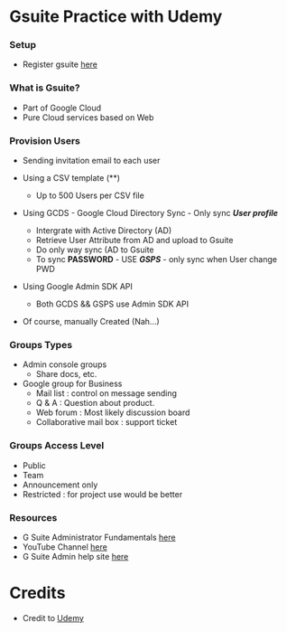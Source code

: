 # Gsuite Practice with Udemy

### Setup 
- Register gsuite [here](https://gsuite.google.com/signup/basic/)

### What is Gsuite?
- Part of Google Cloud
- Pure Cloud services based on Web

### Provision Users
- Sending invitation email to each user
- Using a CSV template (**) 
    - Up to 500 Users per CSV file
- Using GCDS - Google Cloud Directory Sync - Only sync ***User profile*** 
    - Intergrate with Active Directory (AD)
    - Retrieve User Attribute from AD and upload to Gsuite
    - Do only way sync (AD to Gsuite
    - To sync **PASSWORD** - USE ***GSPS*** - only sync when User change PWD
- Using Google Admin SDK API
    - Both GCDS && GSPS use Admin SDK API

- Of course, manually Created (Nah...)

### Groups Types
- Admin console groups
    - Share docs, etc.
- Google group for Business
    - Mail list : control on message sending
    - Q & A : Question about product.
    - Web forum : Most likely discussion board
    - Collaborative mail box : support ticket

### Groups Access Level
- Public
- Team
- Announcement only
- Restricted : for project use would be better

### Resources
- G Suite Administrator Fundamentals [here](https://cloud.google.com/training/courses/gsuite-admin-fundamentals)
- YouTube Channel [here](https://www.youtube.com/user/AppsAdminTraining)
- G Suite Admin help site [here](https://support.google.com/a#topic=29157)



# Credits
 - Credit to [Udemy](https://www.udemy.com)
